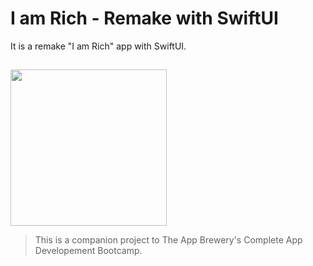 # I am Rich - Remake with SwiftUI

It is a remake "I am Rich" app with SwiftUI.


##
<p float="left">
<img src="https://github.com/MutluClkn/My_iOS_Academia/blob/main/20.%20I%20am%20Rich/Documentation/screenshot.png " width="250">
</p>

>This is a companion project to The App Brewery's Complete App Developement Bootcamp.
